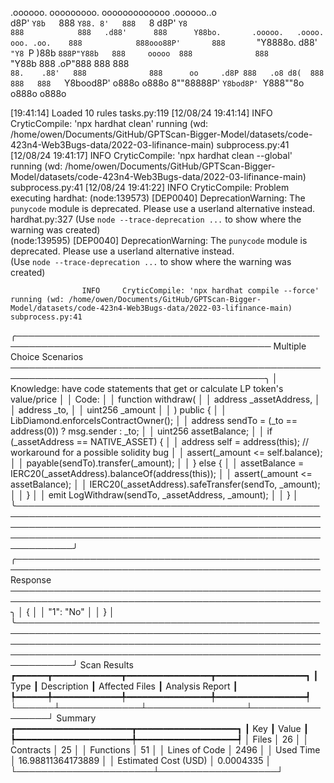 

  .oooooo.    ooooooooo.   ooooooooooooo  .oooooo..o                                 
 d8P'  `Y8b   `888   `Y88. 8'   888   `8 d8P'    `Y8                                 
888            888   .d88'      888      Y88bo.       .ooooo.   .oooo.   ooo. .oo.   
888            888ooo88P'       888       `"Y8888o.  d88' `"Y8 `P  )88b  `888P"Y88b  
888     ooooo  888              888           `"Y88b 888        .oP"888   888   888  
`88.    .88'   888              888      oo     .d8P 888   .o8 d8(  888   888   888  
 `Y8bood8P'   o888o            o888o     8""88888P'  `Y8bod8P' `Y888""8o o888o o888o                                                        


                                                                   

[19:41:14] Loaded 10 rules                                                                                                                                                                             tasks.py:119
[12/08/24 19:41:14] INFO     CryticCompile: 'npx hardhat clean' running (wd: /home/owen/Documents/GitHub/GPTScan-Bigger-Model/datasets/code-423n4-Web3Bugs-data/2022-03-lifinance-main)            subprocess.py:41
[12/08/24 19:41:17] INFO     CryticCompile: 'npx hardhat clean --global' running (wd: /home/owen/Documents/GitHub/GPTScan-Bigger-Model/datasets/code-423n4-Web3Bugs-data/2022-03-lifinance-main)   subprocess.py:41
[12/08/24 19:41:22] INFO     CryticCompile: Problem executing hardhat: (node:139573) [DEP0040] DeprecationWarning: The `punycode` module is deprecated. Please use a userland alternative instead.   hardhat.py:327
                             (Use `node --trace-deprecation ...` to show where the warning was created)                                                                                                            
                             (node:139595) [DEP0040] DeprecationWarning: The `punycode` module is deprecated. Please use a userland alternative instead.                                                           
                             (Use `node --trace-deprecation ...` to show where the warning was created)                                                                                                            
                                                                                                                                                                                                                   
                    INFO     CryticCompile: 'npx hardhat compile --force' running (wd: /home/owen/Documents/GitHub/GPTScan-Bigger-Model/datasets/code-423n4-Web3Bugs-data/2022-03-lifinance-main)  subprocess.py:41
╭─────────────────────────────────────────────────────────────────────────────────────────── Multiple Choice Scenarios ───────────────────────────────────────────────────────────────────────────────────────────╮
│ Knowledge: have code statements that get or calculate LP token's value/price                                                                                                                                    │
│ Code:                                                                                                                                                                                                           │
│     function withdraw(                                                                                                                                                                                          │
│         address _assetAddress,                                                                                                                                                                                  │
│         address _to,                                                                                                                                                                                            │
│         uint256 _amount                                                                                                                                                                                         │
│     ) public {                                                                                                                                                                                                  │
│         LibDiamond.enforceIsContractOwner();                                                                                                                                                                    │
│         address sendTo = (_to == address(0)) ? msg.sender : _to;                                                                                                                                                │
│         uint256 assetBalance;                                                                                                                                                                                   │
│         if (_assetAddress == NATIVE_ASSET) {                                                                                                                                                                    │
│             address self = address(this); // workaround for a possible solidity bug                                                                                                                             │
│             assert(_amount <= self.balance);                                                                                                                                                                    │
│             payable(sendTo).transfer(_amount);                                                                                                                                                                  │
│         } else {                                                                                                                                                                                                │
│             assetBalance = IERC20(_assetAddress).balanceOf(address(this));                                                                                                                                      │
│             assert(_amount <= assetBalance);                                                                                                                                                                    │
│             IERC20(_assetAddress).safeTransfer(sendTo, _amount);                                                                                                                                                │
│         }                                                                                                                                                                                                       │
│         emit LogWithdraw(sendTo, _assetAddress, _amount);                                                                                                                                                       │
│     }                                                                                                                                                                                                           │
╰─────────────────────────────────────────────────────────────────────────────────────────────────────────────────────────────────────────────────────────────────────────────────────────────────────────────────╯
╭─────────────────────────────────────────────────────────────────────────────────────────────────── Response ────────────────────────────────────────────────────────────────────────────────────────────────────╮
│ {                                                                                                                                                                                                               │
│     "1": "No"                                                                                                                                                                                                   │
│ }                                                                                                                                                                                                               │
╰─────────────────────────────────────────────────────────────────────────────────────────────────────────────────────────────────────────────────────────────────────────────────────────────────────────────────╯
                      Scan Results                       
┏━━━━━━┳━━━━━━━━━━━━━┳━━━━━━━━━━━━━━━━┳━━━━━━━━━━━━━━━━━┓
┃ Type ┃ Description ┃ Affected Files ┃ Analysis Report ┃
┡━━━━━━╇━━━━━━━━━━━━━╇━━━━━━━━━━━━━━━━╇━━━━━━━━━━━━━━━━━┩
└──────┴─────────────┴────────────────┴─────────────────┘
                  Summary                   
┏━━━━━━━━━━━━━━━━━━━━━━┳━━━━━━━━━━━━━━━━━━━┓
┃ Key                  ┃ Value             ┃
┡━━━━━━━━━━━━━━━━━━━━━━╇━━━━━━━━━━━━━━━━━━━┩
│ Files                │ 26                │
│ Contracts            │ 25                │
│ Functions            │ 51                │
│ Lines of Code        │ 2496              │
│ Used Time            │ 16.98811364173889 │
│ Estimated Cost (USD) │ 0.0004335         │
└──────────────────────┴───────────────────┘

